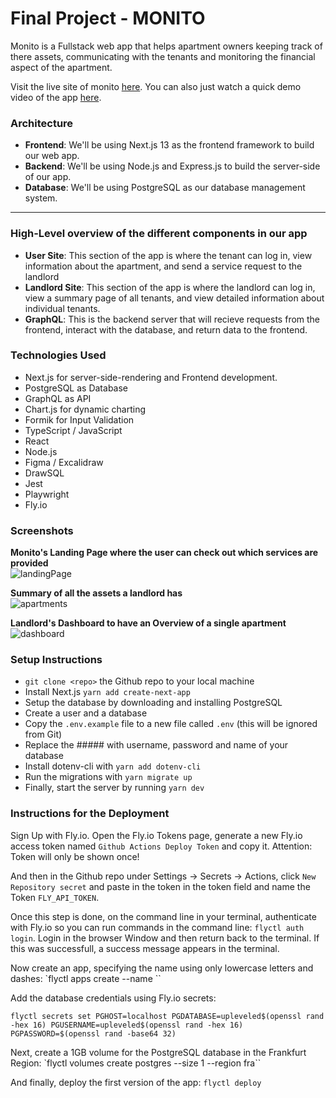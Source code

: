 # Final Project - MONITO

Monito is a Fullstack web app that helps apartment owners keeping track of there assets, communicating with the tenants and monitoring the financial aspect of the apartment.

Visit the live site of monito [here](https://monito-management.fly.dev/).
You can also just watch a quick demo video of the app [here](https://www.dropbox.com/s/73v3jnerxsjr5ip/intro.mp4?dl=0).

### Architecture

- **Frontend**: We'll be using Next.js 13 as the frontend framework to build our web app.
- **Backend**: We'll be using Node.js and Express.js to build the server-side of our app.
- **Database**: We'll be using PostgreSQL as our database management system.

---

### High-Level overview of the different components in our app

- **User Site**: This section of the app is where the tenant can log in, view information about the apartment, and send a service request to the landlord
- **Landlord Site**: This section of the app is where the landlord can log in, view a summary page of all tenants, and view detailed information about individual tenants.
- **GraphQL**: This is the backend server that will recieve requests from the frontend, interact with the database, and return data to the frontend.

### Technologies Used

- Next.js for server-side-rendering and Frontend development.
- PostgreSQL as Database
- GraphQL as API
- Chart.js for dynamic charting
- Formik for Input Validation
- TypeScript / JavaScript
- React
- Node.js
- Figma / Excalidraw
- DrawSQL
- Jest
- Playwright
- Fly.io

### Screenshots

**Monito's Landing Page where the user can check out which services are provided**
<br>
![landingPage](https://www.dropbox.com/s/5g5z45bcirzlcsq/Screenshot%202023-04-02%20at%2021.24.57.png?dl=0)

**Summary of all the assets a landlord has**
<br>
![apartments](https://www.dropbox.com/s/7q42mjav1dhy7hp/Screenshot%202023-04-02%20at%2021.26.37.png?dl=0)

**Landlord's Dashboard to have an Overview of a single apartment**
<br>
![dashboard](https://www.dropbox.com/s/gav7puvsg993l6s/Screenshot%202023-04-02%20at%2021.26.56.png?dl=0)

### Setup Instructions

- `git clone <repo>` the Github repo to your local machine
- Install Next.js `yarn add create-next-app`
- Setup the database by downloading and installing PostgreSQL
- Create a user and a database
- Copy the `.env.example` file to a new file called `.env` (this will be ignored from Git)
- Replace the ##### with username, password and name of your database
- Install dotenv-cli with `yarn add dotenv-cli`
- Run the migrations with `yarn migrate up`
- Finally, start the server by running `yarn dev`

### Instructions for the Deployment

Sign Up with Fly.io.
Open the Fly.io Tokens page, generate a new Fly.io access token named `Github Actions Deploy Token` and copy it. Attention: Token will only be shown once!

And then in the Github repo under Settings -> Secrets -> Actions, click `New Repository secret` and paste in the token in the token field and name the Token `FLY_API_TOKEN`.

Once this step is done, on the command line in your terminal, authenticate with Fly.io so you can run commands in the command line: `flyctl auth login`. Login in the browser Window and then return back to the terminal. If this was successfull, a success message appears in the terminal.

Now create an app, specifying the name using only lowercase letters and dashes:
`flyctl apps create --name <app name>``

Add the database credentials using Fly.io secrets:

```
flyctl secrets set PGHOST=localhost PGDATABASE=upleveled$(openssl rand -hex 16) PGUSERNAME=upleveled$(openssl rand -hex 16) PGPASSWORD=$(openssl rand -base64 32)
```

Next, create a 1GB volume for the PostgreSQL database in the Frankfurt Region:
`flyctl volumes create postgres --size 1 --region fra``

And finally, deploy the first version of the app:
`flyctl deploy`
